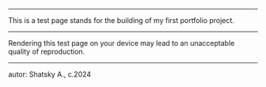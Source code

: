 ***
This is a test page stands for the building of my first portfolio project.


***
Rendering this test page on your device may lead to an unacceptable quality of reproduction.


***
autor: Shatsky A., c.2024